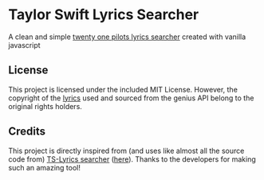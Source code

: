 # Taylor Swift Lyrics Searcher
A clean and simple [twenty one pilots lyrics searcher](https://toplyrics.netlify.app) created with vanilla javascript

## License
This project is licensed under the included MIT License. However, the copyright of the [lyrics](https://github.com/MargauxThw/TS-lyrics) used and sourced from the genius API belong to the original rights holders.

## Credits
This project is directly inspired from (and uses like almost all the source code from) [TS-Lyrics searcher](https://ts-lyrics.netlify.app) ([here](https://github.com/MargauxThw/TS-lyrics-searcher)). Thanks to the developers for making such an amazing tool!
